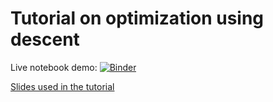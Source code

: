 # Tutorial on optimization using descent

Live notebook demo: [![Binder](http://mybinder.org/badge.svg)](http://mybinder.org/repo/nirum/descent-tutorial)

[Slides used in the tutorial](https://github.com/nirum/descent-tutorial/raw/master/tutorial-slides.pdf)
